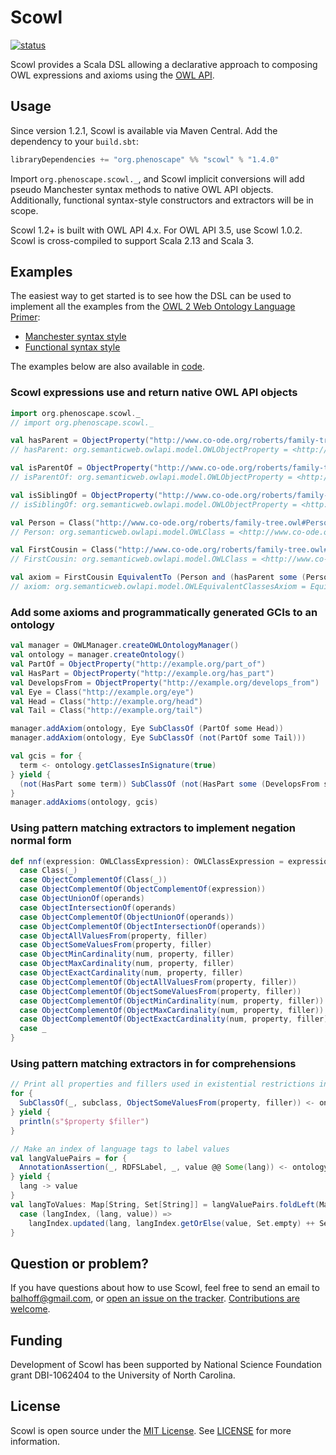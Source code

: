 # Scowl

[![status](http://joss.theoj.org/papers/1b9d09aab8754997884a04c081cfc019/status.svg)](http://joss.theoj.org/papers/1b9d09aab8754997884a04c081cfc019)

Scowl provides a Scala DSL allowing a declarative approach to composing OWL expressions and axioms using the [OWL API](http://owlapi.sourceforge.net).

## Usage

Since version 1.2.1, Scowl is available via Maven Central. Add the dependency to your `build.sbt`:

```scala
libraryDependencies += "org.phenoscape" %% "scowl" % "1.4.0"
```

Import `org.phenoscape.scowl._`, and Scowl implicit conversions will add pseudo Manchester syntax methods to native OWL API objects. Additionally, functional syntax-style constructors and extractors will be in scope.

Scowl 1.2+ is built with OWL API 4.x. For OWL API 3.5, use Scowl 1.0.2. Scowl is cross-compiled to support Scala 2.13 and Scala 3.

## Examples
The easiest way to get started is to see how the DSL can be used to implement all the examples from the [OWL 2 Web Ontology Language 
Primer](https://www.w3.org/TR/owl2-primer/):

* [Manchester syntax style](https://github.com/phenoscape/scowl/blob/master/src/main/scala/org/phenoscape/scowl/example/OWL2PrimerManchester.scala)
* [Functional syntax style](https://github.com/phenoscape/scowl/blob/master/src/main/scala/org/phenoscape/scowl/example/OWL2PrimerFunctional.scala)

The examples below are also available in 
[code](https://github.com/phenoscape/scowl/blob/master/src/main/scala/org/phenoscape/scowl/example/ReadMeExamples.scala).

### Scowl expressions use and return native OWL API objects
```scala
import org.phenoscape.scowl._
// import org.phenoscape.scowl._

val hasParent = ObjectProperty("http://www.co-ode.org/roberts/family-tree.owl#hasParent")
// hasParent: org.semanticweb.owlapi.model.OWLObjectProperty = <http://www.co-ode.org/roberts/family-tree.owl#hasParent>

val isParentOf = ObjectProperty("http://www.co-ode.org/roberts/family-tree.owl#isParentOf")
// isParentOf: org.semanticweb.owlapi.model.OWLObjectProperty = <http://www.co-ode.org/roberts/family-tree.owl#isParentOf>

val isSiblingOf = ObjectProperty("http://www.co-ode.org/roberts/family-tree.owl#isSiblingOf")
// isSiblingOf: org.semanticweb.owlapi.model.OWLObjectProperty = <http://www.co-ode.org/roberts/family-tree.owl#isSiblingOf>

val Person = Class("http://www.co-ode.org/roberts/family-tree.owl#Person")
// Person: org.semanticweb.owlapi.model.OWLClass = <http://www.co-ode.org/roberts/family-tree.owl#Person>

val FirstCousin = Class("http://www.co-ode.org/roberts/family-tree.owl#FirstCousin")
// FirstCousin: org.semanticweb.owlapi.model.OWLClass = <http://www.co-ode.org/roberts/family-tree.owl#FirstCousin>

val axiom = FirstCousin EquivalentTo (Person and (hasParent some (Person and (isSiblingOf some (Person and (isParentOf some Person))))))
// axiom: org.semanticweb.owlapi.model.OWLEquivalentClassesAxiom = EquivalentClasses(<http://www.co-ode.org/roberts/family-tree.owl#FirstCousin> ObjectIntersectionOf(<http://www.co-ode.org/roberts/family-tree.owl#Person> ObjectSomeValuesFrom(<http://www.co-ode.org/roberts/family-tree.owl#hasParent> ObjectIntersectionOf(<http://www.co-ode.org/roberts/family-tree.owl#Person> ObjectSomeValuesFrom(<http://www.co-ode.org/roberts/family-tree.owl#isSiblingOf> ObjectIntersectionOf(<http://www.co-ode.org/roberts/family-tree.owl#Person> ObjectSomeValuesFrom(<http://www.co-ode.org/roberts/family-tree.owl#isParentOf> <http://www.co-ode.org/roberts/family-tree.owl#Person>)))))) )
```
### Add some axioms and programmatically generated GCIs to an ontology
```scala
val manager = OWLManager.createOWLOntologyManager()
val ontology = manager.createOntology()
val PartOf = ObjectProperty("http://example.org/part_of")
val HasPart = ObjectProperty("http://example.org/has_part")
val DevelopsFrom = ObjectProperty("http://example.org/develops_from")
val Eye = Class("http://example.org/eye")
val Head = Class("http://example.org/head")
val Tail = Class("http://example.org/tail")

manager.addAxiom(ontology, Eye SubClassOf (PartOf some Head))
manager.addAxiom(ontology, Eye SubClassOf (not(PartOf some Tail)))

val gcis = for {
  term <- ontology.getClassesInSignature(true)
} yield {
  (not(HasPart some term)) SubClassOf (not(HasPart some (DevelopsFrom some term)))
}
manager.addAxioms(ontology, gcis)
```

### Using pattern matching extractors to implement negation normal form
```scala
def nnf(expression: OWLClassExpression): OWLClassExpression = expression match {
  case Class(_)                                                          => expression
  case ObjectComplementOf(Class(_))                                      => expression
  case ObjectComplementOf(ObjectComplementOf(expression))                => nnf(expression)
  case ObjectUnionOf(operands)                                           => ObjectUnionOf(operands.map(nnf))
  case ObjectIntersectionOf(operands)                                    => ObjectIntersectionOf(operands.map(nnf))
  case ObjectComplementOf(ObjectUnionOf(operands))                       => ObjectIntersectionOf(operands.map(c => nnf(ObjectComplementOf(c))))
  case ObjectComplementOf(ObjectIntersectionOf(operands))                => ObjectUnionOf(operands.map(c => nnf(ObjectComplementOf(c))))
  case ObjectAllValuesFrom(property, filler)                             => ObjectAllValuesFrom(property, nnf(filler))
  case ObjectSomeValuesFrom(property, filler)                            => ObjectSomeValuesFrom(property, nnf(filler))
  case ObjectMinCardinality(num, property, filler)                       => ObjectMinCardinality(num, property, nnf(filler))
  case ObjectMaxCardinality(num, property, filler)                       => ObjectMaxCardinality(num, property, nnf(filler))
  case ObjectExactCardinality(num, property, filler)                     => ObjectExactCardinality(num, property, nnf(filler))
  case ObjectComplementOf(ObjectAllValuesFrom(property, filler))         => ObjectSomeValuesFrom(property, nnf(ObjectComplementOf(filler)))
  case ObjectComplementOf(ObjectSomeValuesFrom(property, filler))        => ObjectAllValuesFrom(property, nnf(ObjectComplementOf(filler)))
  case ObjectComplementOf(ObjectMinCardinality(num, property, filler))   => ObjectMaxCardinality(math.max(num - 1, 0), property, nnf(filler))
  case ObjectComplementOf(ObjectMaxCardinality(num, property, filler))   => ObjectMinCardinality(num + 1, property, nnf(filler))
  case ObjectComplementOf(ObjectExactCardinality(num, property, filler)) => ObjectUnionOf(ObjectMinCardinality(num + 1, property, nnf(filler)), ObjectMaxCardinality(math.max(num - 1, 0), property, nnf(filler)))
  case _                                                                 => ???
}
```

### Using pattern matching extractors in for comprehensions
```scala
// Print all properties and fillers used in existential restrictions in subclass axioms
for {
  SubClassOf(_, subclass, ObjectSomeValuesFrom(property, filler)) <- ontology.getAxioms
} yield {
  println(s"$property $filler")
}

// Make an index of language tags to label values
val langValuePairs = for {
  AnnotationAssertion(_, RDFSLabel, _, value @@ Some(lang)) <- ontology.getAxioms(Imports.INCLUDED)
} yield {
  lang -> value
}
val langToValues: Map[String, Set[String]] = langValuePairs.foldLeft(Map.empty[String, Set[String]]) {
  case (langIndex, (lang, value)) =>
    langIndex.updated(lang, langIndex.getOrElse(value, Set.empty) ++ Set(value))
}
```

## Question or problem?
If you have questions about how to use Scowl, feel free to send an email to balhoff@gmail.com, or [open an issue on the tracker](https://github.com/phenoscape/scowl/issues). [Contributions are welcome](CONTRIBUTING.md).

## Funding
Development of Scowl has been supported by National Science Foundation grant DBI-1062404 to the University of North Carolina.

## License

Scowl is open source under the [MIT License](http://opensource.org/licenses/MIT).  See [LICENSE](LICENSE) for more information.
